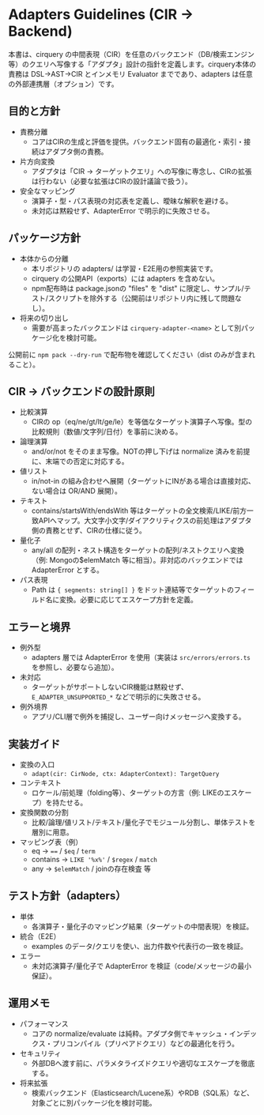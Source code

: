 # Adapters Guidelines (CIR → Backend)

本書は、cirquery の中間表現（CIR）を任意のバックエンド（DB/検索エンジン等）のクエリへ写像する「アダプタ」設計の指針を定義します。cirquery本体の責務は DSL→AST→CIR とインメモリ Evaluator までであり、adapters は任意の外部連携層（オプション）です。

## 目的と方針

- 責務分離
  - コアはCIRの生成と評価を提供。バックエンド固有の最適化・索引・接続はアダプタ側の責務。
- 片方向変換
  - アダプタは「CIR → ターゲットクエリ」への写像に専念し、CIRの拡張は行わない（必要な拡張はCIRの設計議論で扱う）。
- 安全なマッピング
  - 演算子・型・パス表現の対応表を定義し、曖昧な解釈を避ける。
  - 未対応は黙殺せず、AdapterError で明示的に失敗させる。

## パッケージ方針
- 本体からの分離
  - 本リポジトリの adapters/ は学習・E2E用の参照実装です。
  - cirquery の公開API（exports）には adapters を含めない。
  - npm配布時は package.jsonの "files" を "dist" に限定し、サンプル/テスト/スクリプトを除外する（公開前はリポジトリ内に残して問題なし）。
- 将来の切り出し
  - 需要が高まったバックエンドは `cirquery-adapter-<name>` として別パッケージ化を検討可能。  

公開前に `npm pack --dry-run` で配布物を確認してください（dist のみが含まれること）。

## CIR → バックエンドの設計原則

- 比較演算
  - CIRの op（eq/ne/gt/lt/ge/le）を等価なターゲット演算子へ写像。型の比較規則（数値/文字列/日付）を事前に決める。
- 論理演算
  - and/or/not をそのまま写像。NOTの押し下げは normalize 済みを前提に、末端での否定に対応する。
- 値リスト
  - in/not-in の組み合わせへ展開（ターゲットにINがある場合は直接対応、ない場合は OR/AND 展開）。
- テキスト
  - contains/startsWith/endsWith 等はターゲットの全文検索/LIKE/前方一致APIへマップ。大文字小文字/ダイアクリティクスの前処理はアダプタ側の責務とせず、CIRの仕様に従う。
- 量化子
  - any/all の配列・ネスト構造をターゲットの配列/ネストクエリへ変換（例: Mongoの$elemMatch 等に相当）。非対応のバックエンドでは AdapterError とする。
- パス表現
  - Path は `{ segments: string[] }` をドット連結等でターゲットのフィールド名に変換。必要に応じてエスケープ方針を定義。

## エラーと境界

- 例外型
  - adapters 層では AdapterError を使用（実装は `src/errors/errors.ts` を参照し、必要なら追加）。
- 未対応
  - ターゲットがサポートしないCIR機能は黙殺せず、`E_ADAPTER_UNSUPPORTED_*` などで明示的に失敗させる。
- 例外境界
  - アプリ/CLI層で例外を捕捉し、ユーザー向けメッセージへ変換する。


## 実装ガイド

- 変換の入口
  - `adapt(cir: CirNode, ctx: AdapterContext): TargetQuery`
- コンテキスト
  - ロケール/前処理（folding等）、ターゲットの方言（例: LIKEのエスケープ）を持たせる。
- 変換関数の分割
  - 比較/論理/値リスト/テキスト/量化子でモジュール分割し、単体テストを層別に用意。
- マッピング表（例）
  - eq → `==` / `$eq` / `term`
  - contains → `LIKE '%x%'` / `$regex` / `match`
  - any → `$elemMatch` / joinの存在検査 等

## テスト方針（adapters）

- 単体
  - 各演算子・量化子のマッピング結果（ターゲットの中間表現）を検証。
- 統合（E2E）
  - examples のデータ/クエリを使い、出力件数や代表行の一致を検証。
- エラー
  - 未対応演算子/量化子で AdapterError を検証（code/メッセージの最小保証）。

## 運用メモ

- パフォーマンス
  - コアの normalize/evaluate は純粋。アダプタ側でキャッシュ・インデックス・プリコンパイル（プリペアドクエリ）などの最適化を行う。
- セキュリティ
  - 外部DBへ渡す前に、パラメタライズドクエリや適切なエスケープを徹底する。
- 将来拡張
  - 検索バックエンド（Elasticsearch/Lucene系）やRDB（SQL系）など、対象ごとに別パッケージ化を検討可能。

